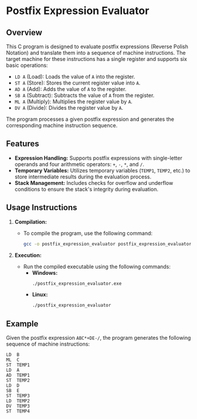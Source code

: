 # Postfix Expression Evaluator

## Overview

This C program is designed to evaluate postfix expressions (Reverse Polish Notation) and translate them into a sequence of machine instructions. The target machine for these instructions has a single register and supports six basic operations:

- `LD A` (Load): Loads the value of `A` into the register.
- `ST A` (Store): Stores the current register value into `A`.
- `AD A` (Add): Adds the value of `A` to the register.
- `SB A` (Subtract): Subtracts the value of `A` from the register.
- `ML A` (Multiply): Multiplies the register value by `A`.
- `DV A` (Divide): Divides the register value by `A`.

The program processes a given postfix expression and generates the corresponding machine instruction sequence.

## Features

- **Expression Handling:** Supports postfix expressions with single-letter operands and four arithmetic operators: `+`, `-`, `*`, and `/`.
- **Temporary Variables:** Utilizes temporary variables (`TEMP1`, `TEMP2`, etc.) to store intermediate results during the evaluation process.
- **Stack Management:** Includes checks for overflow and underflow conditions to ensure the stack's integrity during evaluation.

## Usage Instructions

1. **Compilation:**
   - To compile the program, use the following command:
     ```bash
     gcc -o postfix_expression_evaluator postfix_expression_evaluator.c
     ```

2. **Execution:**
   - Run the compiled executable using the following commands:
     - **Windows:**
       ```bash
       ./postfix_expression_evaluator.exe
       ```
     - **Linux:**
       ```bash
       ./postfix_expression_evaluator
       ```

## Example

Given the postfix expression `ABC*+DE-/`, the program generates the following sequence of machine instructions:

```plaintext
LD  B
ML  C
ST  TEMP1
LD  A
AD  TEMP1
ST  TEMP2
LD  D
SB  E
ST  TEMP3
LD  TEMP2
DV  TEMP3
ST  TEMP4
